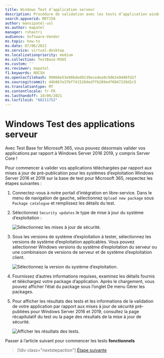 ```yaml
---
title: Windows Test d’application serveur
description: Procédure de validation avec les tests d’application windows server
search.appverid: MET150
author: mansipatel-usl
ms.author: mapatel
manager: rshastri
audience: Software-Vendor
ms.topic: how-to
ms.date: 07/06/2021
ms.service: virtual-desktop
ms.localizationpriority: medium
ms.collection: TestBase-M365
ms.custom: ''
ms.reviewer: mapatel
f1.keywords: NOCSH
ms.openlocfilehash: 99868e53e98bded9139ecedea9c9d62e9d48fd2f
ms.sourcegitcommit: d4b867e37bf741528ded7fb289e4f6847228d2c5
ms.translationtype: MT
ms.contentlocale: fr-FR
ms.lasthandoff: 10/06/2021
ms.locfileid: "60211752"
---
```

# <a name="windows-server-application-testing"></a>Windows Test des applications serveur

Avec Test Base for Microsoft 365, vous pouvez désormais valider vos applications par rapport à Windows Server 2016 2019, y compris Server Core !

Pour commencer à valider vos applications téléchargées par rapport aux mises à jour de pré-publication pour les systèmes d’exploitation Windows Server 2016 et 2019 sur la base de test pour Microsoft 365, respectez les étapes suivantes :

1. Connectez-vous à notre portail d’intégration en libre-service. Dans le menu de navigation de gauche, sélectionnez `Upload new package` sous `Package catalogue` et remplissez les détails du test.

2. Sélectionnez `Security updates` le type de mise à jour du système d’exploitation :

   ![Sélectionnez les mises à jour de sécurité.](Media/selecting-security-updates.png)

3. Sous les versions de système d’exploitation à tester, sélectionnez les versions de système d’exploitation applicables. Vous pouvez sélectionner Windows versions du système d’exploitation du serveur ou une combinaison de versions de serveur et de système d’exploitation client.

   ![Sélectionnez la version du système d’exploitation.](Media/selecting-OS-versions.png)

4. Fournissez d’autres informations requises, examinez les détails fournis et téléchargez votre package d’application. Après le chargement, vous pouvez afficher l’état du package sous l’onglet De menu Gérer les packages.

5. Pour afficher les résultats des tests et les informations de la validation de votre application par rapport aux mises à jour de sécurité pré-publiées pour Windows Server 2016 et 2019, consultez la page récapitulatif du test ou la page des résultats de la mise à jour de sécurité.

   ![Afficher les résultats des tests.](Media/access-test-results.png)

Passer à l’article suivant pour commencer les tests **fonctionnels**
> [!div class="nextstepaction"]
> [Étape suivante](functional.md)
